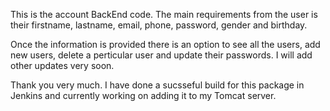 This is the account BackEnd code. The main requirements from the user is their firstname, lastname, email, phone, password, gender and birthday. 

Once the information is provided there is an option to see all the users, add new users, delete a perticular user and update their passwords. I will add other updates very soon. 

Thank you very much. I have done a sucsseful build for this package in Jenkins and currently working on adding it to my Tomcat server. 
